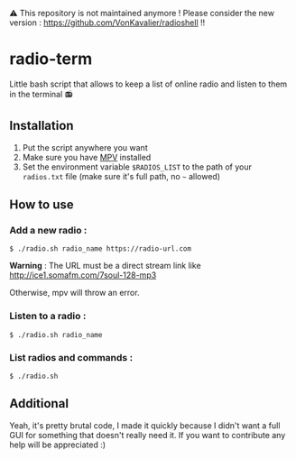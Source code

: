 :warning: This repository is not maintained anymore ! Please consider the new version : https://github.com/VonKavalier/radioshell !! 

# radio-term
Little bash script that allows to keep a list of online radio and listen to them in the terminal 📻

## Installation
1. Put the script anywhere you want
2. Make sure you have [MPV](https://mpv.io/) installed
3. Set the environment variable `$RADIOS_LIST` to the path of your `radios.txt` file (make sure it's full path, no `~` allowed)

## How to use
### Add a new radio :
`$ ./radio.sh radio_name https://radio-url.com`

**Warning** : The URL must be a direct stream link like http://ice1.somafm.com/7soul-128-mp3

Otherwise, mpv will throw an error.

### Listen to a radio :
`$ ./radio.sh radio_name`

### List radios and commands :
`$ ./radio.sh`

## Additional
Yeah, it's pretty brutal code, I made it quickly because I didn't want a full GUI for something that doesn't really need it.
If you want to contribute any help will be appreciated :)
